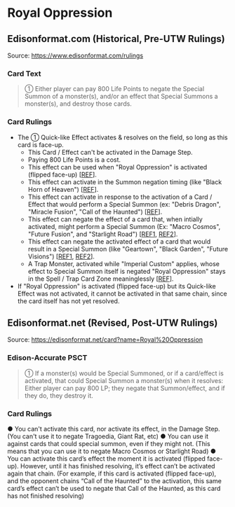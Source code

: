 # Royal Oppression

## Edisonformat.com (Historical, Pre-UTW Rulings)

Source: https://www.edisonformat.com/rulings

### Card Text

> ① Either player can pay 800 Life Points to negate the Special Summon of a monster(s), and/or an effect that Special Summons a monster(s), and destroy those cards.

### Card Rulings

*   The ① Quick-like Effect activates & resolves on the field, so long as this card is face-up.
    *   This Card / Effect can't be activated in the Damage Step.
    *   Paying 800 Life Points is a cost.
    *   This effect can be used when "Royal Oppression" is activated (flipped face-up) \[[REF](https://web.archive.org/web/20090211060949/http://entertainment.upperdeck.com/community/forums/thread/1263911.aspx)\].
    *   This effect can activate in the Summon negation timing (like "Black Horn of Heaven") \[[REF](https://web.archive.org/web/20090211060949/http://entertainment.upperdeck.com/community/forums/thread/1263911.aspx)\].
    *   This effect can activate in response to the activation of a Card / Effect that would perform a Special Summon (ex: "Debris Dragon", "Miracle Fusion", "Call of the Haunted") \[[REF](https://web.archive.org/web/20090211060949/http://entertainment.upperdeck.com/community/forums/thread/1263911.aspx)\].
    *   This effect can negate the effect of a card that, when intially activated, might perform a Special Summon (Ex: "Macro Cosmos", "Future Fusion", and "Starlight Road") \[[REF1](https://web.archive.org/web/20090211060949/http://entertainment.upperdeck.com/community/forums/thread/1263911.aspx), [REF2](https://web.archive.org/web/20080827211228/http://entertainment.upperdeck.com/community/forums/thread/1264284.aspx)\].
    *   This effect can negate the activated effect of a card that would result in a Special Summon (like "Geartown", "Black Garden", "Future Visions") \[[REF1](https://web.archive.org/web/20090211060949/http://entertainment.upperdeck.com/community/forums/thread/1263911.aspx), [REF2](https://web.archive.org/web/20080827211228/http://entertainment.upperdeck.com/community/forums/thread/1264284.aspx)\].
    *   A Trap Monster, activated while "Imperial Custom" applies, whose effect to Special Summon itself is negated "Royal Oppression" stays in the Spell / Trap Card Zone meaninglessly \[[REF](https://www.pojo.biz/board//showthread.php?p=14930312)\].
*   If "Royal Oppression" is activated (flipped face-up) but its Quick-like Effect was not activated, it cannot be activated in that same chain, since the card itself has not yet resolved.

## Edisonformat.net (Revised, Post-UTW Rulings)

Source: https://edisonformat.net/card?name=Royal%20Oppression

### Edison-Accurate PSCT

> ① If a monster(s) would be Special Summoned,
> or if a card/effect is activated, that could Special Summon a monster(s) when it resolves:
> Either player can pay 800 LP; they negate that Summon/effect, and if they do, they destroy it.

### Card Rulings

● You can't activate this card, nor activate its effect, in the Damage Step.
(You can't use it to negate Tragoedia, Giant Rat, etc)
● You can use it against cards that could special summon, even if they might not.
(This means that you can use it to negate Macro Cosmos or Starlight Road)
● You can activate this card’s effect the moment it is activated (flipped face-up).
However, until it has finished resolving, it’s effect can’t be activated again that chain.
(For example, if this card is activated (flipped face-up), and the opponent chains “Call of the Haunted” to the activation, this same card’s effect can’t be used to negate that Call of the Haunted, as this card has not finished resolving)
            